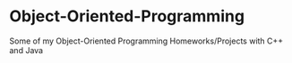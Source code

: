 # Object-Oriented-Programming
Some of my Object-Oriented Programming Homeworks/Projects with C++ and Java
